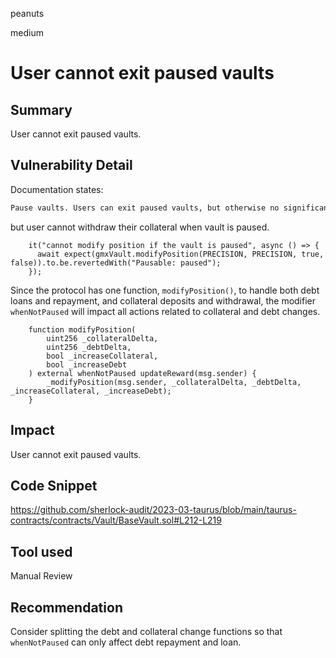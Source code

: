 peanuts

medium

# User cannot exit paused vaults

## Summary

User cannot exit paused vaults.

## Vulnerability Detail

Documentation states: 
```md
Pause vaults. Users can exit paused vaults, but otherwise no significant action should be possible on them.
```

but user cannot withdraw their collateral when vault is paused.

```solidity
    it("cannot modify position if the vault is paused", async () => {
      await expect(gmxVault.modifyPosition(PRECISION, PRECISION, true, false)).to.be.revertedWith("Pausable: paused");
    });
```

Since the protocol has one function, `modifyPosition()`, to handle both debt loans and repayment, and collateral deposits and withdrawal, the modifier `whenNotPaused` will impact all actions related to collateral and debt changes.

```solidity
    function modifyPosition(
        uint256 _collateralDelta,
        uint256 _debtDelta,
        bool _increaseCollateral,
        bool _increaseDebt
    ) external whenNotPaused updateReward(msg.sender) {
        _modifyPosition(msg.sender, _collateralDelta, _debtDelta, _increaseCollateral, _increaseDebt);
    }
```

## Impact

User cannot exit paused vaults.

## Code Snippet

https://github.com/sherlock-audit/2023-03-taurus/blob/main/taurus-contracts/contracts/Vault/BaseVault.sol#L212-L219

## Tool used

Manual Review

## Recommendation

Consider splitting the debt and collateral change functions so that `whenNotPaused` can only affect debt repayment and loan.